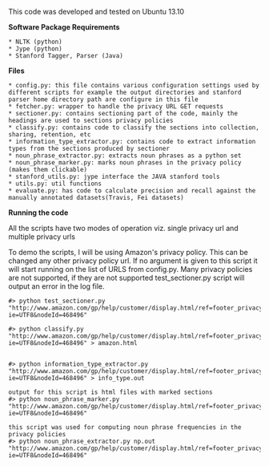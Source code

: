 
This code was developed and tested on Ubuntu 13.10

**Software Package Requirements**

    * NLTK (python)
    * Jype (python)
    * Stanford Tagger, Parser (Java)


**Files**

    * config.py: this file contains various configuration settings used by different scripts for example the output directories and stanford parser home directory path are configure in this file
    * fetcher.py: wrapper to handle the privacy URL GET requests 
    * sectioner.py: contains sectioning part of the code, mainly the headings are used to sections privacy policies
    * classify.py: contains code to classify the sections into collection, sharing, retention, etc
    * information_type_extractor.py: contains code to extract information types from the sections produced by sectioner
    * noun_phrase_extractor.py: extracts noun phrases as a python set
    * noun_phrase_marker.py: marks noun phrases in the privacy policy (makes them clickable)
    * stanford_utils.py: jype interface the JAVA stanford tools  
    * utils.py: util functions
    * evaluate.py: has code to calculate precision and recall against the manually annotated datasets(Travis, Fei datasets)


**Running the code**

All the scripts have two modes of operation viz. single privacy url and multiple privacy urls

To demo the scripts, I will be using Amazon's privacy policy. This can be changed any other privacy policy url. If no argument is given to this script it will start running on the list of URLS from config.py. Many privacy policies are not supported, if they are not supported test_sectioner.py script will output an error in the log file.

```
#> python test_sectioner.py "http://www.amazon.com/gp/help/customer/display.html/ref=footer_privacy?ie=UTF8&nodeId=468496"

#> python classify.py "http://www.amazon.com/gp/help/customer/display.html/ref=footer_privacy?ie=UTF8&nodeId=468496" > amazon.html


#> python information_type_extractor.py "http://www.amazon.com/gp/help/customer/display.html/ref=footer_privacy?ie=UTF8&nodeId=468496" > info_type.out

output for this script is html files with marked sections
#> python noun_phrase_marker.py "http://www.amazon.com/gp/help/customer/display.html/ref=footer_privacy?ie=UTF8&nodeId=468496"

this script was used for computing noun phrase frequencies in the privacy policies
#> python noun_phrase_extractor.py np.out "http://www.amazon.com/gp/help/customer/display.html/ref=footer_privacy?ie=UTF8&nodeId=468496"
```


